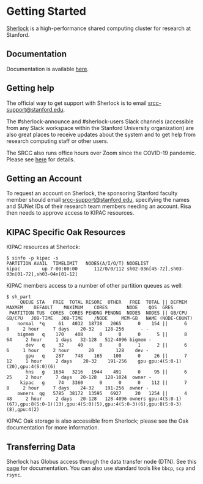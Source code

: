 # Getting Started

[Sherlock](https://www.sherlock.stanford.edu/) is a high-performance shared computing cluster for research at Stanford.

## Documentation

Documentation is available [here](https://www.sherlock.stanford.edu/docs/).

## Getting help

The official way to get support with Sherlock is to email srcc-support@stanford.edu.

The #sherlock-announce and #sherlock-users Slack channels (accessible from any Slack workspace within the Stanford University organization) are also great places to receive updates about the system and to get help from research computing staff or other users.

The SRCC also runs office hours over Zoom since the COVID-19 pandemic.
Please see [here](https://www.sherlock.stanford.edu/docs/#office-hours) for details.

## Getting an Account

To request an account on Sherlock, the sponsoring Stanford faculty member should email srcc-support@stanford.edu, specifying the names and SUNet IDs of their research team members needing an account.
Risa then needs to approve access to KIPAC resources.

## KIPAC Specific Oak Resources

KIPAC resources at Sherlock:
```
$ sinfo -p kipac -s
PARTITION AVAIL  TIMELIMIT   NODES(A/I/O/T) NODELIST
kipac        up 7-00:00:00      112/0/0/112 sh02-03n[45-72],sh03-03n[01-72],sh03-04n[01-12]
```

KIPAC members access to a number of other partition queues as well:
```
$ sh_part
     QUEUE STA   FREE  TOTAL RESORC  OTHER   FREE  TOTAL || DEFMEM MAXMEM    DEFAULT    MAXIMUM    CORES       NODE    QOS  GRES
 PARTITION TUS  CORES  CORES PENDNG PENDNG  NODES  NODES || GB/CPU GB/CPU   JOB-TIME   JOB-TIME    /NODE     MEM-GB   NAME (NODE-COUNT)
    normal  *q     61   4032  18738   2065      0    154 ||      6      8     2 hour     7 days    20-32    128-256      - -
    bigmem   q    170    408      0      0      0      5 ||      8     64     2 hour     1 days   32-128   512-4096 bigmem -
       dev   q     32     40      0      0      1      2 ||      6      6     1 hour     2 hour       20        128    dev -
       gpu   q    287    748    165    100      0     26 ||      7     12     1 hour     2 days    20-32    191-256    gpu gpu:4(S:0-1)(20),gpu:4(S:0)(6)
       hns   g   1634   3216   1944    491      0     95 ||      6     25     2 hour     7 days   20-128   128-1024  owner -
     kipac   g     74   3360      0      0      0    112 ||      7      8     2 hour     7 days    24-32    191-256  owner -
    owners  qg   5785  38172  13595   6927     20   1254 ||      4     48     2 hour     2 days   20-128   128-4096 owners gpu:4(S:0-1)(67),gpu:8(S:0-1)(13),gpu:4(S:0)(5),gpu:4(S:0-3)(6),gpu:8(S:0-3)(8),gpu:4(2)

```

KIPAC Oak storage is also accessible from Sherlock; please see the Oak documentation for more information.

## Transferring Data

Sherlock has Globus access through the data transfer node (DTN). See this [page](https://www.sherlock.stanford.edu/docs/storage/data-transfer/#transfer-protocols) for documentation. You can also use standard tools like `bbcp`, `scp` and `rsync`.
